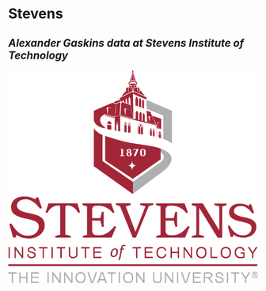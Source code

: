 # Stevens
## *Alexander Gaskins data at Stevens Institute of Technology*
![This is an image](https://github.com/cupokoffi8/Stevens/blob/master/logo.png)